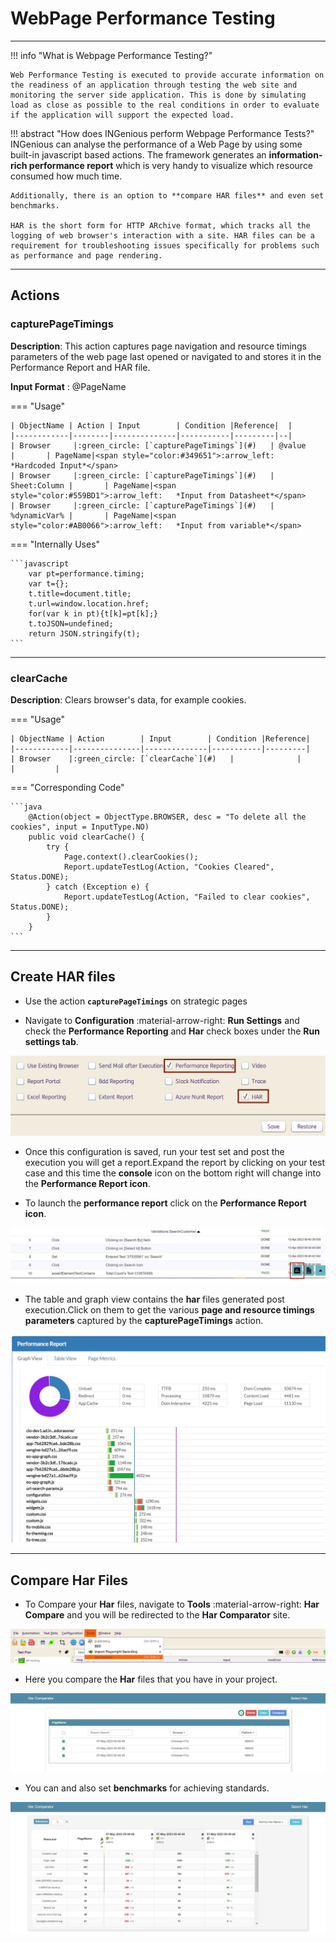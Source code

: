 # **WebPage Performance Testing**
---------------------------------------

!!! info "What is Webpage Performance Testing?"

    Web Performance Testing is executed to provide accurate information on the readiness of an application through testing the web site and monitoring the server side application. This is done by simulating load as close as possible to the real conditions in order to evaluate if the application will support the expected load.

!!! abstract "How does INGenious perform Webpage Performance Tests?"
    INGenious can analyse the performance of a Web Page by using some built-in javascript based actions. The framework generates an **information-rich performance report** which is very handy to visualize which resource consumed how much time.

    Additionally, there is an option to **compare HAR files** and even set benchmarks.

    HAR is the short form for HTTP ARchive format, which tracks all the logging of web browser's interaction with a site. HAR files can be a requirement for troubleshooting issues specifically for problems such as performance and page rendering.

------------------------------------------------
## Actions

### **capturePageTimings**

**Description**: This action captures page navigation and resource timings parameters of the web page last opened or navigated to and stores it in the Performance Report and HAR file.

**Input Format** : @PageName

=== "Usage"

    | ObjectName | Action | Input        | Condition |Reference|  |
    |------------|--------|--------------|-----------|---------|--|
    | Browser     |:green_circle: [`capturePageTimings`](#)   | @value       |       | PageName|<span style="color:#349651">:arrow_left:   *Hardcoded Input*</span>
    | Browser     |:green_circle: [`capturePageTimings`](#)   | Sheet:Column |       | PageName|<span style="color:#559BD1">:arrow_left:   *Input from Datasheet*</span>
    | Browser     |:green_circle: [`capturePageTimings`](#)   | %dynamicVar% |       | PageName|<span style="color:#AB0066">:arrow_left:   *Input from variable*</span>

=== "Internally Uses"

    ```javascript
        var pt=performance.timing;
        var t={};
        t.title=document.title;
        t.url=window.location.href;
        for(var k in pt){t[k]=pt[k];}
        t.toJSON=undefined;
        return JSON.stringify(t);
    ```
-----------------------------------------


### **clearCache**

**Description**: Clears browser's data, for example cookies.

=== "Usage"

    | ObjectName | Action        | Input        | Condition |Reference|
    |------------|---------------|--------------|-----------|---------|
    | Browser    |:green_circle: [`clearCache`](#)   |              |           |         |

=== "Corresponding Code"

    ```java
        @Action(object = ObjectType.BROWSER, desc = "To delete all the cookies", input = InputType.NO)
        public void clearCache() {
            try {
                Page.context().clearCookies();
                Report.updateTestLog(Action, "Cookies Cleared", Status.DONE);
            } catch (Exception e) {
                Report.updateTestLog(Action, "Failed to clear cookies", Status.DONE);
            }
        }
    ```

---------------------------

## Create HAR files 

 * Use the action **`capturePageTimings`** on strategic pages

 * Navigate to **Configuration** :material-arrow-right: **Run Settings** and check the **Performance Reporting** and **Har** check boxes under the **Run settings tab**.

 ![perf1](img/perf/1.JPG "perf1")

 * Once this configuration is saved, run your test set and post the execution you will get a report.Expand the report by clicking on your test case and this time the **console** icon on the bottom right will change into the **Performance Report icon**.

 * To launch the **performance report** click on the **Performance Report icon**.


 ![perf2](img/perf/2.JPG "perf2")

 * The table and graph view contains the **har** files generated post execution.Click on them to get the various **page and resource timings parameters** captured by the **capturePageTimings** action.

![perf3](img/perf/3.JPG "perf3")

---------------------------

## Compare Har Files

* To Compare your **Har** files, navigate to **Tools** :material-arrow-right: **Har Compare** and you will be redirected to the **Har Comparator** site.

![perf4](img/perf/4.JPG "perf4")

* Here you compare the **Har** files that you have in your project.

![perf5](img/perf/5.JPG "perf5")

* You can and also set **benchmarks** for achieving standards.

![perf6](img/perf/6.JPG "perf6")